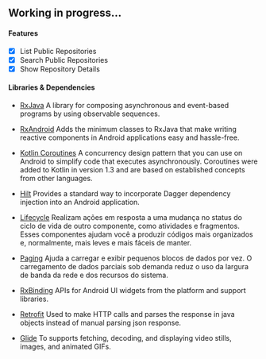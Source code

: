 ## Working in progress...

#### Features
 - [x] List Public Repositories
 - [x] Search Public Repositories
 - [x] Show Repository Details

 #### Libraries & Dependencies
<!-- - [GitHub API](https://developer.github.com/v3) -->
- [RxJava](https://github.com/ReactiveX/RxJava)
A library for composing asynchronous and event-based programs by using observable sequences.

- [RxAndroid](https://github.com/ReactiveX/RxJava)
Adds the minimum classes to RxJava that make writing reactive components in Android applications easy and hassle-free.

- [Kotlin Coroutines](https://developer.android.com/kotlin/coroutines)
A concurrency design pattern that you can use on Android to simplify code that executes asynchronously. Coroutines were added to Kotlin in version 1.3 and are based on established concepts from other languages.

- [Hilt](https://developer.android.com/training/dependency-injection/hilt-jetpack)
Provides a standard way to incorporate Dagger dependency injection into an Android application.

- [Lifecycle](https://developer.android.com/guide/components/activities/activity-lifecycle)
Realizam ações em resposta a uma mudança no status do ciclo de vida de outro componente, como atividades e fragmentos. Esses componentes ajudam você a produzir códigos mais organizados e, normalmente, mais leves e mais fáceis de manter.

- [Paging](https://developer.android.com/topic/libraries/architecture/paging)
Ajuda a carregar e exibir pequenos blocos de dados por vez. O carregamento de dados parciais sob demanda reduz o uso da largura de banda da rede e dos recursos do sistema.

- [RxBinding](https://github.com/JakeWharton/RxBinding)
APIs for Android UI widgets from the platform and support libraries.

- [Retrofit](http://square.github.io/retrofit)
Used to make HTTP calls and parses the response in java objects instead of manual parsing json response.

- [Glide](https://github.com/bumptech/glide)
To supports fetching, decoding, and displaying video stills, images, and animated GIFs.
